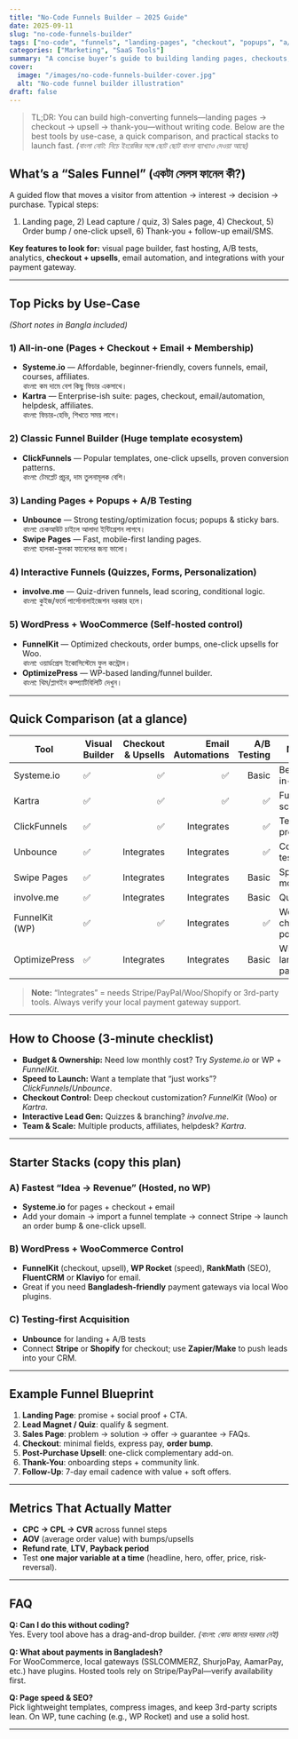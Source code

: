 ```yaml
---
title: "No-Code Funnels Builder — 2025 Guide"
date: 2025-09-11
slug: "no-code-funnels-builder"
tags: ["no-code", "funnels", "landing-pages", "checkout", "popups", "a/b-testing"]
categories: ["Marketing", "SaaS Tools"]
summary: "A concise buyer’s guide to building landing pages, checkouts, popups, upsells, and automations—no coding required."
cover:
  image: "/images/no-code-funnels-builder-cover.jpg"
  alt: "No-code funnel builder illustration"
draft: false
---
```


> TL;DR: You can build high-converting funnels—landing pages → checkout → upsell → thank-you—without writing code. Below are the best tools by use-case, a quick comparison, and practical stacks to launch fast. *(বাংলা নোট: নিচে ইংরেজির সঙ্গে ছোট ছোট বাংলা ব্যাখ্যাও দেওয়া আছে)*

## What’s a “Sales Funnel” (একটা সেলস ফানেল কী?)
A guided flow that moves a visitor from attention → interest → decision → purchase. Typical steps:
1) Landing page, 2) Lead capture / quiz, 3) Sales page, 4) Checkout, 5) Order bump / one-click upsell, 6) Thank-you + follow-up email/SMS.

**Key features to look for:** visual page builder, fast hosting, A/B tests, analytics, **checkout + upsells**, email automation, and integrations with your payment gateway.

---

## Top Picks by Use-Case
*(Short notes in Bangla included)*

### 1) All-in-one (Pages + Checkout + Email + Membership)
- **Systeme.io** — Affordable, beginner-friendly, covers funnels, email, courses, affiliates.  
  *বাংলা:* কম দামে বেশ কিছু ফিচার একসাথে।
- **Kartra** — Enterprise-ish suite: pages, checkout, email/automation, helpdesk, affiliates.  
  *বাংলা:* ফিচার-হেভি, শিখতে সময় লাগে।

### 2) Classic Funnel Builder (Huge template ecosystem)
- **ClickFunnels** — Popular templates, one-click upsells, proven conversion patterns.  
  *বাংলা:* টেমপ্লেট প্রচুর, দাম তুলনামূলক বেশি।

### 3) Landing Pages + Popups + A/B Testing
- **Unbounce** — Strong testing/optimization focus; popups & sticky bars.  
  *বাংলা:* চেকআউট চাইলে আলাদা ইন্টিগ্রেশন লাগবে।
- **Swipe Pages** — Fast, mobile-first landing pages.  
  *বাংলা:* হালকা-ফুলকা ফানেলের জন্য ভালো।

### 4) Interactive Funnels (Quizzes, Forms, Personalization)
- **involve.me** — Quiz-driven funnels, lead scoring, conditional logic.  
  *বাংলা:* কুইজ/ফর্মে পার্সোনালাইজেশন দরকার হলে।

### 5) WordPress + WooCommerce (Self-hosted control)
- **FunnelKit** — Optimized checkouts, order bumps, one-click upsells for Woo.  
  *বাংলা:* ওয়ার্ডপ্রেস ইকোসিস্টেমে ফুল কন্ট্রোল।
- **OptimizePress** — WP-based landing/funnel builder.  
  *বাংলা:* থিম/প্লাগইন কম্প্যাটিবিলিটি দেখুন।

---

## Quick Comparison (at a glance)
| Tool          | Visual Builder | Checkout & Upsells | Email Automations | A/B Testing | Notable For |
|---|---|---:|---:|---:|---|
| Systeme.io    | ✅ | ✅ | ✅ | Basic | Best value, all-in-one |
| Kartra        | ✅ | ✅ | ✅ | ✅ | Full suite, scalability |
| ClickFunnels  | ✅ | ✅ | Integrates | ✅ | Templates, proven flows |
| Unbounce      | ✅ | Integrates | Integrates | ✅ | Conversion testing |
| Swipe Pages   | ✅ | Integrates | Integrates | Basic | Speed & mobile focus |
| involve.me    | ✅ | Integrates | Integrates | Basic | Quizzes/logic |
| FunnelKit (WP)| ✅ | ✅ | Integrates | ✅ | WooCommerce checkout power |
| OptimizePress | ✅ | Integrates | Integrates | Basic | WP landing/funnel pages |

> **Note:** “Integrates” = needs Stripe/PayPal/Woo/Shopify or 3rd-party tools. Always verify your local payment gateway support.

---

## How to Choose (3-minute checklist)
- **Budget & Ownership:** Need low monthly cost? Try *Systeme.io* or WP + *FunnelKit*.  
- **Speed to Launch:** Want a template that “just works”? *ClickFunnels*/*Unbounce*.  
- **Checkout Control:** Deep checkout customization? *FunnelKit* (Woo) or *Kartra*.  
- **Interactive Lead Gen:** Quizzes & branching? *involve.me*.  
- **Team & Scale:** Multiple products, affiliates, helpdesk? *Kartra*.

---

## Starter Stacks (copy this plan)
### A) Fastest “Idea → Revenue” (Hosted, no WP)
- **Systeme.io** for pages + checkout + email  
- Add your domain → import a funnel template → connect Stripe → launch an order bump & one-click upsell.

### B) WordPress + WooCommerce Control
- **FunnelKit** (checkout, upsell), **WP Rocket** (speed), **RankMath** (SEO), **FluentCRM** or **Klaviyo** for email.  
- Great if you need **Bangladesh-friendly** payment gateways via local Woo plugins.

### C) Testing-first Acquisition
- **Unbounce** for landing + A/B tests  
- Connect **Stripe** or **Shopify** for checkout; use **Zapier/Make** to push leads into your CRM.

---

## Example Funnel Blueprint
1. **Landing Page**: promise + social proof + CTA.  
2. **Lead Magnet / Quiz**: qualify & segment.  
3. **Sales Page**: problem → solution → offer → guarantee → FAQs.  
4. **Checkout**: minimal fields, express pay, **order bump**.  
5. **Post-Purchase Upsell**: one-click complementary add-on.  
6. **Thank-You**: onboarding steps + community link.  
7. **Follow-Up**: 7-day email cadence with value + soft offers.

---

## Metrics That Actually Matter
- **CPC → CPL → CVR** across funnel steps  
- **AOV** (average order value) with bumps/upsells  
- **Refund rate**, **LTV**, **Payback period**  
- Test **one major variable at a time** (headline, hero, offer, price, risk-reversal).

---

## FAQ
**Q: Can I do this without coding?**  
Yes. Every tool above has a drag-and-drop builder. *(বাংলা: কোড জানার দরকার নেই)*

**Q: What about payments in Bangladesh?**  
For WooCommerce, local gateways (SSLCOMMERZ, ShurjoPay, AamarPay, etc.) have plugins. Hosted tools rely on Stripe/PayPal—verify availability first.

**Q: Page speed & SEO?**  
Pick lightweight templates, compress images, and keep 3rd-party scripts lean. On WP, tune caching (e.g., WP Rocket) and use a solid host.

---
